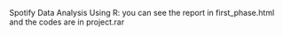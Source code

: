  Spotify Data Analysis Using R:
 you can see the report in first_phase.html and the codes are in project.rar
